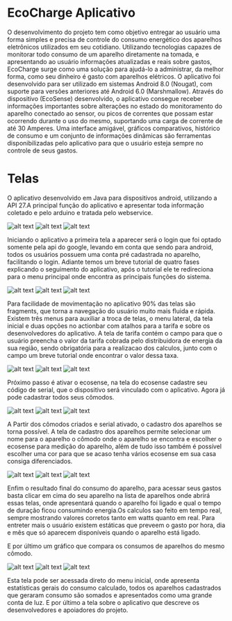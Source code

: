 # EcoCharge Aplicativo

<p>O desenvolvimento do projeto tem como objetivo entregar ao usuário uma forma simples e precisa de controle do consumo energético dos aparelhos eletrônicos utilizados em seu cotidiano. Utilizando tecnologias capazes de monitorar todo consumo de um aparelho diretamente na tomada, e apresentando ao usuário informações atualizadas e reais sobre gastos, EcoCharge surge como uma solução para ajudá-lo a administrar, da melhor forma, como seu dinheiro é gasto com aparelhos elétricos. O aplicativo foi desenvolvido para ser utilizado em sistemas Android 8.0 (Nougat), com suporte para versões anteriores até Android 6.0 (Marshmallow). Através do dispositivo (EcoSense) desenvolvido, o aplicativo consegue receber informações importantes sobre alterações no estado do monitoramento do aparelho conectado ao sensor, ou picos de correntes que possam estar ocorrendo durante o uso do mesmo, suportando uma carga de corrente de até 30 Amperes. Uma interface amigável, gráficos comparativos, histórico de consumo e um conjunto de informações dinâmicas são ferramentas disponibilizadas pelo aplicativo para que o usuário esteja sempre no controle de seus gastos.</p>

# Telas

<p>O aplicativo desenvolvido em Java para dispositivos android, utilizando a API 27.A principal função do aplicativo e apresentar toda informação coletado e pelo arduino e tratada pelo webservice.</p>
  
![alt text](https://user-images.githubusercontent.com/30579803/62866513-502b6800-bce7-11e9-96c0-89bfcb0cd08a.png) ![alt text](https://user-images.githubusercontent.com/30579803/62866498-46a20000-bce7-11e9-8da1-62d72978ca01.png) ![alt text](https://user-images.githubusercontent.com/30579803/62866524-54578580-bce7-11e9-9a26-b6b68ceac2db.png)

<p>Iniciando o aplicativo a primeira tela a aparecer será o login que foi optado somente pela api do google, levando em conta que sendo para android, todos os usuários possuem uma conta pré cadastrada no aparelho, facilitando o login. Adiante temos um breve tutorial de quatro fases explicando o seguimento do aplicativo, após o tutorial ele te redireciona para o menu principal onde encontra as principais funções do sistema.</p>

![alt text](https://user-images.githubusercontent.com/30579803/62867657-32133700-bcea-11e9-99d2-de20c70ff862.png) ![alt text](https://user-images.githubusercontent.com/30579803/62867659-34759100-bcea-11e9-95c5-1b0664878253.png) ![alt text](https://user-images.githubusercontent.com/30579803/62867664-38091800-bcea-11e9-82fc-e32d035a3c6f.png)

<p>Para facilidade de movimentação no aplicativo 90% das telas são fragments, que torna a navegação do usuário muito mais fluida e rápida. Existem três menus para auxiliar a troca de telas, o menu lateral, da tela inicial e duas opções no actionbar com atalhos para a tarifa e sobre os desenvolvedores do aplicativo.
 A tela de tarifa contém o campo para que o usuário preencha o valor da tarifa cobrada pelo distribuidora de energia da sua região, sendo obrigatória para a realizacao dos calculos, junto com o campo um breve tutorial onde encontrar o valor dessa taxa. 
</p>

![alt text](https://user-images.githubusercontent.com/30579803/62867884-b6fe5080-bcea-11e9-94bf-5e78bd942db2.png) ![alt text](https://user-images.githubusercontent.com/30579803/62867885-b9f94100-bcea-11e9-9136-0c689cec74a0.png) ![alt text](https://user-images.githubusercontent.com/30579803/62867891-be255e80-bcea-11e9-979b-5a0e435ca211.png)

<p>Próximo passo é ativar o ecosense, na tela do ecosense cadastre seu código de serial, que o dispositivo será vinculado com o aplicativo. Agora já pode cadastrar todos seus cômodos.</p>

![alt text](https://github.com/raiokocha/EcoCharge_App/issues/4) ![alt text](https://user-images.githubusercontent.com/30579803/62867977-f3ca4780-bcea-11e9-9128-0b4c1a89f828.png) ![alt text](https://user-images.githubusercontent.com/30579803/62867979-f62ca180-bcea-11e9-9ca0-a58a6226c9cb.png)

<p>A Partir dos cômodos criados e serial ativado, o cadastro dos aparelhos se torna possível. A tela de cadastro dos aparelhos permite selecionar um nome para o aparelho o cômodo onde o aparelho se encontra e escolher o ecosense para medição do aparelho, além de tudo isso também é possível escolher uma cor para que se acaso tenha vários ecosense em sua casa consiga diferenciados.</p>

![alt text](https://user-images.githubusercontent.com/30579803/62868058-23794f80-bceb-11e9-9e02-1c35c19c3c5a.png) ![alt text](https://user-images.githubusercontent.com/30579803/62868067-25dba980-bceb-11e9-8edf-a7373cf1f195.png) ![alt text](https://user-images.githubusercontent.com/30579803/62868074-27a56d00-bceb-11e9-8707-9470a26ceaa6.png)

<p>Enfim o resultado final do consumo do aparelho, para acessar seus gastos basta clicar em cima do seu aparelho na lista de aparelhos onde abrirá essas telas, onde apresentará quando o aparelho foi ligado e qual o tempo de duração ficou consumindo energia.Os calculos sao feito em tempo real, sempre mostrando valores corretos tanto em watts quanto em real. Para entreter mais o usuário existem estáticas que preveem o gasto por hora, dia e mês que só aparecem disponíveis quando o aparelho está ligado. 
</p>

<p>E por último um gráfico que compara os consumos de aparelhos do mesmo cômodo.</p>

![alt text](https://user-images.githubusercontent.com/30579803/62869819-ea42de80-bcee-11e9-847e-f112dde16af6.png) ![alt text](https://user-images.githubusercontent.com/30579803/62869824-ed3dcf00-bcee-11e9-960e-b9dc75af0546.png) ![alt text](https://user-images.githubusercontent.com/30579803/62869843-f169ec80-bcee-11e9-917f-77abe96c424c.png)

<p>Esta tela pode ser acessada direto do menu inicial, onde apresenta estatísticas gerais do consumo calculado, todos os aparelhos cadastrados que geraram consumo são somados e apresentados como uma grande conta de luz.
	E por último a tela sobre o aplicativo que descreve os desenvolvedores e apoiadores do projeto. 
</p>
